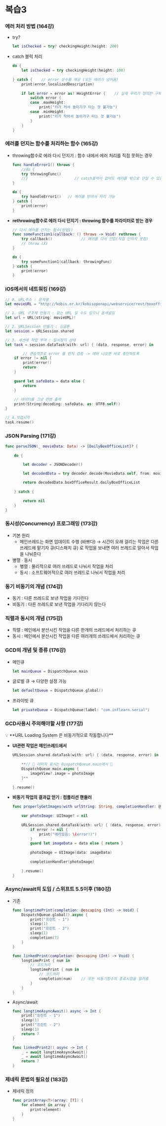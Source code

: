 # 복습3

### 에러 처리 방법 (164강)

- try?
    
    ```swift
    let isChecked = try? checkingHeight(height: 200)
    ```
    
- catch 블럭 처리
    
    ```swift
    do {
        let isChecked = try checkingHeight(height: 100)
        
    } catch {    // error 상수를 제공 (모든 에러가 넘어옴)
        print(error.localizedDescription)
        
        if let error = error as? HeightError {    // 실제 우리가 정의한 구체적인 에러 타입이 아니고, 에러 타입(프로토콜)이 넘어올 뿐
            switch error {
            case .maxHeight:
                print("키가 커서 놀이기구 타는 것 불가능")
            case .minHeight:
                print("키가 작아서 놀이기구 타는 것 불가능")
            }
        }
    }
    ```
    

### 에러를 던지는 함수를 처리하는 함수 (165강)

- throwing함수로 에러 다시 던지기 : 함수 내에서 에러 처리를 직접 못하는 경우
    
    ```swift
    func handleError1() throws {
        //do {
        try throwingFunc()
        //}                     // catch블럭이 없어도 에러를 밖으로 던질 수 있음 ⭐️
    }
    
    do {
        try handleError1()   // 에러를 받아서 처리 가능
    } catch {
        print(error)
    }
    ```
    
- **rethrowing함수로 에러 다시 던지기 : throwing 함수를 파라미터로 받는 경우**
    
    ```swift
    // 다시 에러를 던지는 함수(방법1)
    func someFunction1(callback: () throws -> Void) rethrows {
        try callback()             // 에러를 다시 던짐(직접 던지지 못함)
        // throw (X)
    }
    
    do {
        try someFunction1(callback: throwingFunc)
    } catch {
        print(error)
    }
    ```
    

### iOS에서의 네트워킹 (169강)

```swift
// 0. URL주소 : 문자열
let movieURL = "http://kobis.or.kr/kobisopenapi/webservice/rest/boxoffice/searchDailyBoxOfficeList.json?&key=⭐️본인들각자의키값입력⭐️&targetDt=20210201"

// 1. URL 구조체 만들기 : 없는 URL 일 수도 있으니 옵셔널임
let url = URL(string: movieURL)!

// 2. URLSession 만들기 : 싱글톤
let session = URLSession.shared

// 3. 세션에 작업 부여 : 일시정지 상태
let task = session.dataTask(with: url) { (data, response, error) in

        // 관습적으로 error 를 먼저 검증 -> 에러 나오면 바로 중단하도록
    if error != nil {
        print(error!)
        return
    }
    
    guard let safeData = data else {
        return
    }
    
    // 데이터를 그냥 한번 출력
    print(String(decoding: safeData, as: UTF8.self))
}

// 4.작업시작
task.resume()
```

### JSON Parsing (171강)

```swift
func parseJSON(_ movieData: Data) -> [DailyBoxOfficeList]? {
    
    do {

        let decoder = JSONDecoder()
        
        let decodedData = try decoder.decode(MovieData.self, from: movieData)

        return decodedData.boxOfficeResult.dailyBoxOfficeList
        
    } catch {
   
        return nil
    }
}
```

### 동시성(Concurrency) 프로그래밍 (173강)

- 기본 원리
    - 메인쓰레드는 화면 업데이트 수행 (바쁘다) → 시간이 오래 걸리는 작업은 다른 쓰레드에 맡기자
    큐(디스패치 큐) 로 작업을 보내면 여러 쓰레드로 알아서 작업을 나눠준다
- 병렬 ∙ 동시
    - 병렬 : 물리적으로 여러 쓰레드로 나눠서 작업을 처리
    - 동시 : 소프트웨어적으로 여러 쓰레드로 나눠서 작업을 처리

### 동기 비동기의 개념 (174강)

- 동기 : 다른 쓰레드로 보낸 작업을 기다린다
- 비동기 : 다른 쓰레드로 보낸 작업을 기다리지 않는다

### 직렬과 동시의 개념 (175강)

- 직렬 : 메인에서 분산시킨 작업을 다른 한개의 쓰레드에서 처리하는 큐
- 동시 : 메인에서 분산시킨 작업을 다른 여러개의 쓰레드에서 처리하는 큐

### GCD의 개념 및 종류 (176강)

- 메인큐
    
    ```swift
    let mainQueue = DispatchQueue.main
    ```
    
- 글로벌 큐 → 다양한 설정 가능
    
    ```swift
    let defaultQueue = DispatchQueue.global()
    ```
    
- 프라이빗 큐
    
    ```swift
    let privateQueue = DispatchQueue(label: "com.inflearn.serial")
    ```
    

### GCD사용시 주의해야할 사항 (177강)

<aside>
💡 **URL Loading System 은 비동기적으로 작동합니다**

</aside>

- **UI관련 작업은 메인쓰레드에서**
    
    ```swift
    URLSession.shared.dataTask(with: url) { (data, response, error) in
        
        **// 🎾 이미지 표시는 DispatchQueue.main에서 🎾
        DispatchQueue.main.async {
            imageView?.image = photoImage
        }**
        
    }.resume()
    ```
    
- **비동기 작업의 결과값 얻기 : 컴플리션 핸들러**
    
    ```swift
    func properlyGetImages(with urlString: String, completionHandler: @escaping (UIImage?) -> Void) {
            
        var photoImage: UIImage? = nil
        
        URLSession.shared.dataTask(with: url) { (data, response, error) in
            if error != nil {
                print("에러있음: \(error!)")
            }
            guard let imageData = data else { return }
            
            photoImage = UIImage(data: imageData)
            
            completionHandler(photoImage)
            
        }.resume()
    }
    ```
    

### Async/await의 도입 / 스위프트 5.5이후 (180강)

- 기존
    
    ```swift
    func longtimePrint(completion: @escaping (Int) -> Void) {
        DispatchQueue.global().async {
            print("프린트 - 1")
            sleep(1)
            print("프린트 - 2")
            sleep(1)
            completion(7)
        }
    }
    
    func linkedPrint(completion: @escaping (Int) -> Void) {
        longtimePrint { num in
            // 코드처리
            longtimePrint { num in
                // 코드처리
                completion(num)    // 모든 비동기함수의 종료시점을 알려줌
            }
        }
    }
    ```
    
- Async/await
    
    ```swift
    func longtimeAsyncAwait() async -> Int {
        print("프린트 - 1")
        sleep(1)
        print("프린트 - 2")
        sleep(1)
        return 7
    }
    
    func linkedPrint2() async -> Int {
        _ = await longtimeAsyncAwait()
        _ = await longtimeAsyncAwait()
        return 7
    }
    ```
    

### 제네릭 문법의 필요성 (183강)

- 제네릭 정의
    
    ```swift
    func printArray<T>(array: [T]) {
        for element in array {
            print(element)
        }
    }
    ```
    

